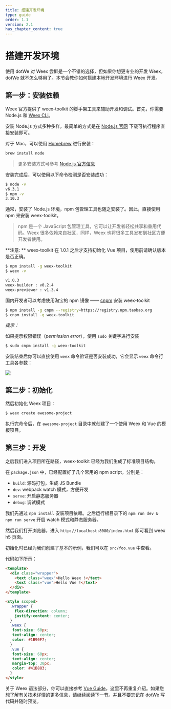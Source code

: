 ```yaml
---
title: 搭建开发环境 
type: guide
order: 1.1
version: 2.1
has_chapter_content: true
---
```


# 搭建开发环境

使用 dotWe 对 Weex 尝鲜是一个不错的选择，但如果你想更专业的开发 Weex， dotWe 就不怎么够用了。本节会教你如何搭建本地开发环境进行 Weex 开发。

## 第一步：安装依赖

Weex 官方提供了 weex-toolkit 的脚手架工具来辅助开发和调试。首先，你需要 Node.js 和 [Weex CLi](https://github.com/weexteam/weex-toolkit)。

安装 Node.js 方式多种多样，最简单的方式是在 [Node.js 官网](https://nodejs.org/en/) 下载可执行程序直接安装即可。

对于 Mac，可以使用 [Homebrew](http://brew.sh/) 进行安装：

```bash
brew install node
```

> 更多安装方式可参考 [Node.js 官方信息](https://nodejs.org/en/download/)

安装完成后，可以使用以下命令检测是否安装成功：

```bash
$ node -v
v6.3.1
$ npm -v
3.10.3
```

通常，安装了 Node.js 环境，npm 包管理工具也随之安装了。因此，直接使用 npm 来安装 weex-toolkit。

> npm 是一个 JavaScript 包管理工具，它可以让开发者轻松共享和重用代码。Weex 很多依赖来自社区，同样，Weex 也将很多工具发布到社区方便开发者使用。

**注意: ** weex-toolkit 在 1.0.1 之后才支持初始化 Vue 项目，使用前请确认版本是否正确。

```bash
$ npm install -g weex-toolkit
$ weex -v

v1.0.3
weex-builder : v0.2.4
weex-previewer : v1.3.4
```


国内开发者可以考虑使用淘宝的 npm 镜像 —— [cnpm](https://npm.taobao.org/) 安装 weex-toolkit


```bash
$ npm install -g cnpm --registry=https://registry.npm.taobao.org
$ cnpm install -g weex-toolkit
```

*提示：*

如果提示权限错误（*permission error*），使用 `sudo` 关键字进行安装

```bash
$ sudo cnpm install -g weex-toolkit
```

安装结束后你可以直接使用 `weex` 命令验证是否安装成功，它会显示 `weex` 命令行工具各参数：

![](https://img.alicdn.com/tfs/TB1NBhdQXXXXXXzXFXXXXXXXXXX-712-343.png)

## 第二步：初始化

然后初始化 Weex 项目：

```bash
$ weex create awesome-project
```

执行完命令后，在 `awesome-project` 目录中就创建了一个使用 Weex 和 Vue 的模板项目。

## 第三步：开发

之后我们进入项目所在路径，weex-toolkit 已经为我们生成了标准项目结构。

在 `package.json` 中，已经配置好了几个常用的 npm script，分别是：

- `build`: 源码打包，生成 JS Bundle
- `dev`: webpack watch 模式，方便开发
- `serve`: 开启静态服务器
- `debug`: 调试模式

我们先通过 `npm install` 安装项目依赖。之后运行根目录下的 `npm run dev & npm run serve` 开启  watch 模式和静态服务器。

然后我们打开浏览器，进入 `http://localhost:8080/index.html` 即可看到 weex h5 页面。 

初始化时已经为我们创建了基本的示例，我们可以在 `src/foo.vue` 中查看。

代码如下所示：

```html
<template>
  <div class="wrapper">
    <text class="weex">Hello Weex !</text>
    <text class="vue">Hello Vue !</text>
  </div>
</template>

<style scoped>
  .wrapper {
    flex-direction: column;
    justify-content: center;
  }
  .weex {
   font-size: 60px;
   text-align: center;
   color: #1B90F7;
  }
  .vue {
   font-size: 60px;
   text-align: center;
   margin-top: 30px;
   color: #41B883;
  }
</style>
```

关于 Weex 语法部分，你可以直接参考 [Vue Guide](https://vuejs.org/v2/guide/)，这里不再重复介绍。如果您想了解有关技术详情的更多信息，请继续阅读下一节。并且不要忘记在 dotWe 写代码并随时预览。
